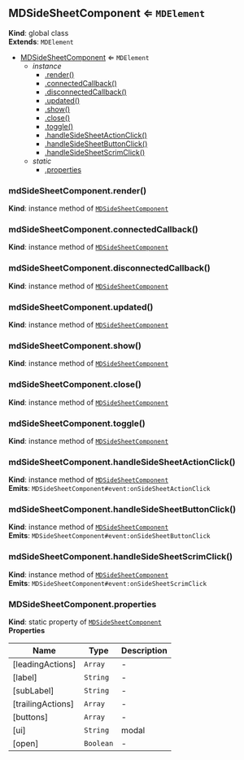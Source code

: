 <a name="MDSideSheetComponent"></a>

## MDSideSheetComponent ⇐ <code>MDElement</code>

**Kind**: global class  
**Extends**: <code>MDElement</code>

-   [MDSideSheetComponent](#MDSideSheetComponent) ⇐ <code>MDElement</code>
    -   _instance_
        -   [.render()](#MDSideSheetComponent+render)
        -   [.connectedCallback()](#MDSideSheetComponent+connectedCallback)
        -   [.disconnectedCallback()](#MDSideSheetComponent+disconnectedCallback)
        -   [.updated()](#MDSideSheetComponent+updated)
        -   [.show()](#MDSideSheetComponent+show)
        -   [.close()](#MDSideSheetComponent+close)
        -   [.toggle()](#MDSideSheetComponent+toggle)
        -   [.handleSideSheetActionClick()](#MDSideSheetComponent+handleSideSheetActionClick)
        -   [.handleSideSheetButtonClick()](#MDSideSheetComponent+handleSideSheetButtonClick)
        -   [.handleSideSheetScrimClick()](#MDSideSheetComponent+handleSideSheetScrimClick)
    -   _static_
        -   [.properties](#MDSideSheetComponent.properties)

<a name="MDSideSheetComponent+render"></a>

### mdSideSheetComponent.render()

**Kind**: instance method of [<code>MDSideSheetComponent</code>](#MDSideSheetComponent)  
<a name="MDSideSheetComponent+connectedCallback"></a>

### mdSideSheetComponent.connectedCallback()

**Kind**: instance method of [<code>MDSideSheetComponent</code>](#MDSideSheetComponent)  
<a name="MDSideSheetComponent+disconnectedCallback"></a>

### mdSideSheetComponent.disconnectedCallback()

**Kind**: instance method of [<code>MDSideSheetComponent</code>](#MDSideSheetComponent)  
<a name="MDSideSheetComponent+updated"></a>

### mdSideSheetComponent.updated()

**Kind**: instance method of [<code>MDSideSheetComponent</code>](#MDSideSheetComponent)  
<a name="MDSideSheetComponent+show"></a>

### mdSideSheetComponent.show()

**Kind**: instance method of [<code>MDSideSheetComponent</code>](#MDSideSheetComponent)  
<a name="MDSideSheetComponent+close"></a>

### mdSideSheetComponent.close()

**Kind**: instance method of [<code>MDSideSheetComponent</code>](#MDSideSheetComponent)  
<a name="MDSideSheetComponent+toggle"></a>

### mdSideSheetComponent.toggle()

**Kind**: instance method of [<code>MDSideSheetComponent</code>](#MDSideSheetComponent)  
<a name="MDSideSheetComponent+handleSideSheetActionClick"></a>

### mdSideSheetComponent.handleSideSheetActionClick()

**Kind**: instance method of [<code>MDSideSheetComponent</code>](#MDSideSheetComponent)  
**Emits**: <code>MDSideSheetComponent#event:onSideSheetActionClick</code>  
<a name="MDSideSheetComponent+handleSideSheetButtonClick"></a>

### mdSideSheetComponent.handleSideSheetButtonClick()

**Kind**: instance method of [<code>MDSideSheetComponent</code>](#MDSideSheetComponent)  
**Emits**: <code>MDSideSheetComponent#event:onSideSheetButtonClick</code>  
<a name="MDSideSheetComponent+handleSideSheetScrimClick"></a>

### mdSideSheetComponent.handleSideSheetScrimClick()

**Kind**: instance method of [<code>MDSideSheetComponent</code>](#MDSideSheetComponent)  
**Emits**: <code>MDSideSheetComponent#event:onSideSheetScrimClick</code>  
<a name="MDSideSheetComponent.properties"></a>

### MDSideSheetComponent.properties

**Kind**: static property of [<code>MDSideSheetComponent</code>](#MDSideSheetComponent)  
**Properties**

| Name              | Type                 | Description |
| ----------------- | -------------------- | ----------- |
| [leadingActions]  | <code>Array</code>   | -           |
| [label]           | <code>String</code>  | -           |
| [subLabel]        | <code>String</code>  | -           |
| [trailingActions] | <code>Array</code>   | -           |
| [buttons]         | <code>Array</code>   | -           |
| [ui]              | <code>String</code>  | modal       |
| [open]            | <code>Boolean</code> | -           |
